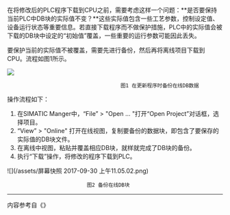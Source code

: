 在将修改后的PLC程序下载到CPU之前，需要考虑这样一个问题：**是否要保持当前PLC中DB块的实际值不变？**这些实际值包含一些工艺参数，控制设定值、设备运行状态等重要信息。若直接下载程序而不做保护措施，PLC中的实际值会被下载的DB块中设定的“初始值”覆盖，一些重要的运行参数可能因此丢失。

要保护当前的实际值不被覆盖，需要先进行备份，然后再将离线项目下载到CPU。流程如图1所示。

![](blob:https://www.gitbook.com/70fb72b6-25d4-43e0-a801-45fa06699c78)

```
                                     图1 在更新程序时备份在线DB数据
```

操作流程如下：

1. 在SIMATIC Manger中，“File” &gt; "Open ... "打开“Open Project”对话框，选择项目。
2. “View” &gt; "Online" 打开在线视图，复制要备份的数据块，即包含了要保存的实际值的DB块文件。
3. 在离线中视图，粘贴并覆盖相应DB块，就样就完成了DB块的备份。
4. 执行“下载”操作，将修改的程序下载到PLC。

![](/assets/屏幕快照 2017-09-30 上午11.05.02.png)

```
                          图2 备份在线DB块
```

---

内容参考自《》

